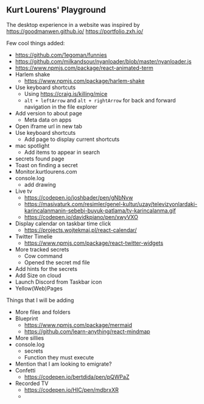 ## Kurt Lourens' Playground

The desktop experience in a website was inspired by 
https://goodmanwen.github.io/
https://portfolio.zxh.io/

Few cool things added:
- https://github.com/1egoman/funnies
- https://github.com/milkandsour/nyanloader/blob/master/nyanloader.js
- https://www.npmjs.com/package/react-animated-term
- Harlem shake
  - https://www.npmjs.com/package/harlem-shake
- Use keyboard shortcuts
  - Using https://craig.is/killing/mice
  -  `alt + leftArrow` and `alt + rightArrow` for back and forward navigation in the file explorer
- Add version to about page
  - Meta data on apps
- Open iframe url in new tab
- Use keyboard shortcuts
  - Add page to display current shortcuts
- mac spotlight
  - Add items to appear in search
- secrets found page
- Toast on finding a secret
- Monitor.kurtlourens.com
- console.log 
  - add drawing
- Live tv
  - https://codepen.io/joshbader/pen/gNbNvw
  - https://masivaturk.com/resimler/genel-kultur/uzay/televizyonlardaki-karincalanmanin-sebebi-buyuk-patlama/tv-karincalanma.gif
  - https://codepen.io/davidkpiano/pen/xwyVXO
- Display calendar on taskbar time click
  - https://projects.wojtekmaj.pl/react-calendar/
- Twitter Timelie
  - https://www.npmjs.com/package/react-twitter-widgets
- More tracked secrets
  - Cow command
  - Opened the secret md file
- Add hints for the secrets
- Add Size on cloud
- Launch Discord from Taskbar icon
- Yellow(Web)Pages


Things that I will be adding 
- More files and folders
- Blueprint
  - https://www.npmjs.com/package/mermaid
  - https://github.com/learn-anything/react-mindmap
- More sillies
- console.log 
  - secrets
  - Function they must execute
- Mention that I am looking to emigrate?
- Confetti
  - https://codepen.io/bertdida/pen/pQWPaZ
- Recorded TV
  - https://codepen.io/HIC/pen/mdbrxXR
  - 

